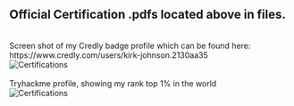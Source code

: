 
<h2>Official Certification .pdfs located above in files.</h2>

<br />
Screen shot of my Credly badge profile which can be found here: 
https://www.credly.com/users/kirk-johnson.2130aa35<br />
<img src="https://github.com/user-attachments/assets/f14a87f3-7b1f-445b-ae0c-60eb74297363"  alt="Certifications"/>
<br />
<br />
Tryhackme profile, showing my rank top 1% in the world  <br />
<img src="https://github.com/user-attachments/assets/2b577735-f4c4-4254-924c-54759df73bae"  alt="Certifications"/>
<br />
<br />

